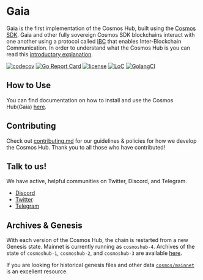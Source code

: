 # Gaia
Gaia is the first implementation of the Cosmos Hub, built using the [Cosmos SDK](https://github.com/cosmos/cosmos-sdk). Gaia and other fully sovereign Cosmos SDK blockchains interact with one another using a protocol called [IBC](https://github.com/cosmos/ibc) that enables Inter-Blockchain Communication. In order to understand what the Cosmos Hub is you can read this [introductory explanation](https://hub.cosmos.network/main/hub-overview/overview.html).

[![codecov](https://codecov.io/gh/cosmos/gaia/branch/master/graph/badge.svg)](https://codecov.io/gh/cosmos/gaia)
[![Go Report Card](https://goreportcard.com/badge/github.com/cosmos/gaia)](https://goreportcard.com/report/github.com/cosmos/gaia)
[![license](https://img.shields.io/github/license/cosmos/gaia.svg)](https://github.com/cosmos/gaia/blob/main/LICENSE)
[![LoC](https://tokei.rs/b1/github/cosmos/gaia)](https://github.com/cosmos/gaia)
[![GolangCI](https://golangci.com/badges/github.com/cosmos/gaia.svg)](https://golangci.com/r/github.com/cosmos/gaia)

## How to Use 
You can find documentation on how to install and use the Cosmos Hub(Gaia) [here](https://hub.cosmos.network/main/gaia-tutorials/installation.html). 

## Contributing

Check out [contributing.md](CONTRIBUTING.md) for our guidelines & policies for how we develop the Cosmos Hub. Thank you to all those who have contributed!



## Talk to us!

We have active, helpful communities on Twitter, Discord, and Telegram.

* [Discord](https://discord.gg/cosmosnetwork)
* [Twitter](https://twitter.com/cosmos)
* [Telegram](https://t.me/cosmosproject)

## Archives & Genesis

With each version of the Cosmos Hub, the chain is restarted from a new Genesis state. 
Mainnet is currently running as `cosmoshub-4`. Archives of the state of `cosmoshub-1`, `cosmoshub-2`, and `cosmoshub-3` are available [here](./docs/resources/archives.md).

If you are looking for historical genesis files and other data [`cosmos/mainnet`](http://github.com/cosmos/mainnet) is an excellent resource.
